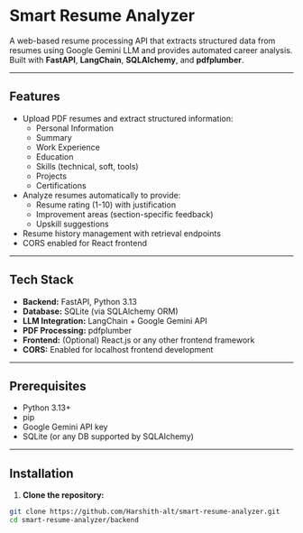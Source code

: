 # Smart Resume Analyzer

A web-based resume processing API that extracts structured data from resumes using Google Gemini LLM and provides automated career analysis. Built with **FastAPI**, **LangChain**, **SQLAlchemy**, and **pdfplumber**.

---

## Features

- Upload PDF resumes and extract structured information:
  - Personal Information
  - Summary
  - Work Experience
  - Education
  - Skills (technical, soft, tools)
  - Projects
  - Certifications
- Analyze resumes automatically to provide:
  - Resume rating (1-10) with justification
  - Improvement areas (section-specific feedback)
  - Upskill suggestions
- Resume history management with retrieval endpoints
- CORS enabled for React frontend

---

## Tech Stack

- **Backend:** FastAPI, Python 3.13
- **Database:** SQLite (via SQLAlchemy ORM)
- **LLM Integration:** LangChain + Google Gemini API
- **PDF Processing:** pdfplumber
- **Frontend:** (Optional) React.js or any other frontend framework
- **CORS:** Enabled for localhost frontend development

---

## Prerequisites

- Python 3.13+
- pip
- Google Gemini API key
- SQLite (or any DB supported by SQLAlchemy)

---

## Installation

1. **Clone the repository:**

```bash
git clone https://github.com/Harshith-alt/smart-resume-analyzer.git
cd smart-resume-analyzer/backend
```
